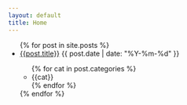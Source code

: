 ```yaml
---
layout: default
title: Home
---
```


<section>
    <ul class="list-group">
        {% for post in site.posts %}
            <li class="post-list list-group-item">
                <a class="post-font" href="{{ site.baseurl }}{{ post.url }}">{{post.title}}</a>
                <span class="post-date">{{ post.date | date: "%Y-%m-%d" }}</span>
                <span>
                    <ul class="title-categories">
                        {% for cat in post.categories %}
                            <li class="title-category">{{cat}}</li>
                        {% endfor %}
                    </ul>
                </span>
            </li>
        {% endfor %}
    </ul>
</section>